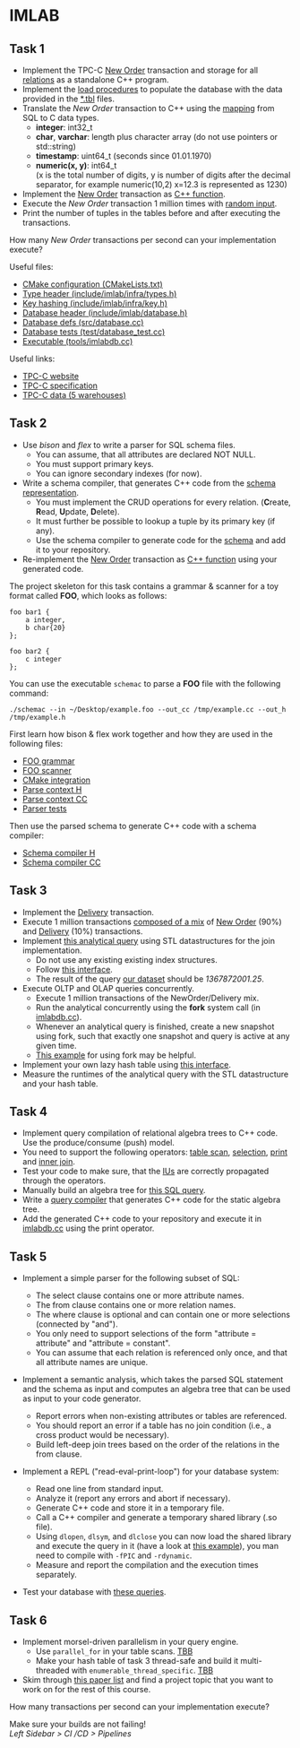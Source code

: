 # IMLAB

## Task 1

* Implement the TPC-C [New Order](/data/new_order.sql) transaction and storage for all [relations](/data/schema.sql) as a standalone C++ program.
* Implement the [load procedures](/include/imlab/database.h) to populate the database with the data provided in the [\*.tbl](https://db.in.tum.de/teaching/ws1718/imlab/tpcc_5w.tar.gz) files.
* Translate the *New Order* transaction to C++ using the [mapping](/include/imlab/infra/types.h) from SQL to C data types.
    * **integer**: int32_t
    * **char**, **varchar**: length plus character array (do not use pointers or std::string)
    * **timestamp**: uint64_t (seconds since 01.01.1970)
    * **numeric(x, y)**: int64_t<br/>
    (x is the total number of digits, y is number of digits after the decimal separator, for example numeric(10,2) x=12.3 is represented as 1230)
* Implement the [New Order](/data/new_order.sql) transaction as [C++ function](/include/imlab/database.h).
* Execute the *New Order* transaction 1 million times with [random input](/tools/imlabdb.cc).
* Print the number of tuples in the tables before and after executing the transactions.

How many *New Order* transactions per second can your implementation execute?

Useful files:
* [CMake configuration (CMakeLists.txt)](/CMakeLists.txt)
* [Type header (include/imlab/infra/types.h)](/include/imlab/infra/types.h)
* [Key hashing (include/imlab/infra/key.h)](/include/imlab/infra/hash.h)
* [Database header (include/imlab/database.h)](/include/imlab/database.h)
* [Database defs (src/database.cc)](/src/database.cc)
* [Database tests (test/database_test.cc)](/test/database_test.cc)
* [Executable (tools/imlabdb.cc)](/tools/imlabdb.cc)

Useful links:
* [TPC-C website](http://www.tpc.org/tpcc/)
* [TPC-C specification](http://www.tpc.org/tpc_documents_current_versions/pdf/tpc-c_v5.11.0.pdf)
* [TPC-C data (5 warehouses)](https://db.in.tum.de/teaching/ws1718/imlab/tpcc_5w.tar.gz)

## Task 2

* Use *bison* and *flex* to write a parser for SQL schema files.
    * You can assume, that all attributes are declared NOT NULL.
    * You must support primary keys.
    * You can ignore secondary indexes (for now).
* Write a schema compiler, that generates C++ code from the [schema representation](include/imlab/schemac/schema_parse_context.h).
    * You must implement the CRUD operations for every relation. (**C**reate, **R**ead, **U**pdate, **D**elete).
    * It must further be possible to lookup a tuple by its primary key (if any).
    * Use the schema compiler to generate code for the [schema](data/schema.sql) and add it to your repository.
* Re-implement the [New Order](data/new_order.sql) transaction as [C++ function](include/imlab/database.h) using your generated code.

The project skeleton for this task contains a grammar & scanner for a toy format called **FOO**, which looks as follows:

```
foo bar1 {
    a integer,
    b char{20}
};

foo bar2 {
    c integer
};
```

You can use the executable `schemac` to parse a **FOO** file with the following command:
```
./schemac --in ~/Desktop/example.foo --out_cc /tmp/example.cc --out_h /tmp/example.h
```

First learn how bison & flex work together and how they are used in the following files:
* [FOO grammar](tools/schemac/schema_parser.y)
* [FOO scanner](tools/schemac/schema_scanner.l)
* [CMake integration](tools/schemac/local.cmake)
* [Parse context H](include/imlab/schemac/schema_parse_context.h)
* [Parse context CC](tools/schemac/schema_parse_context.cc)
* [Parser tests](test/schemac/schema_parser_test.cc)

Then use the parsed schema to generate C++ code with a schema compiler:
* [Schema compiler H](include/imlab/schemac/schema_compiler.h)
* [Schema compiler CC](tools/schemac/schema_compiler.cc)

## Task 3

* Implement the [Delivery](data/delivery.sql) transaction.
* Execute 1 million transactions [composed of a mix](tools/imlabdb.cc) of [New Order](data/new_order.sql) (90%) and [Delivery](data/delivery.sql) (10%) transactions.
* Implement [this analytical query](data/olap.sql) using STL datastructures for the join implementation.<br/>
    * Do not use any existing existing index structures.
    * Follow [this interface](include/imlab/database.h).
    * The result of the query [our dataset](https://db.in.tum.de/teaching/ws1718/imlab/tpcc_5w.tar.gz) should be *1367872001.25*.
* Execute OLTP and OLAP queries concurrently.
    * Execute 1 million transactions of the NewOrder/Delivery mix.
    * Run the analytical concurrently using the **fork** system call (in [imlabdb.cc](tools/imlabdb.cc)).
    * Whenever an analytical query is finished, create a new snapshot using fork, such that exactly one snapshot and query is active at any given time.
    * [This example](data/fork_example.cc) for using fork may be helpful.
* Implement your own lazy hash table using [this interface](include/imlab/infra/hash_table.h).
* Measure the runtimes of the analytical query with the STL datastructure and your hash table.

## Task 4

* Implement query compilation of relational algebra trees to C++ code. Use the produce/consume (push) model.
* You need to support the following operators: [table scan](include/imlab/algebra/table_scan.h), [selection](include/imlab/algebra/selection.h), [print](include/imlab/algebra/print.h) and [inner join](include/imlab/algebra/inner_join.h).
* Test your code to make sure, that the [IUs](include/imlab/algebra/iu.h) are correctly propagated through the operators.
* Manually build an algebra tree for [this SQL query](data/queryc_1.sql).
* Write a [query compiler](tools/queryc/queryc.cc) that generates C++ code for the static algebra tree.
* Add the generated C++ code to your repository and execute it in [imlabdb.cc](tools/imlabdb.cc) using the print operator.

## Task 5

* Implement a simple parser for the following subset of SQL:
    * The select clause contains one or more attribute names.
    * The from clause contains one or more relation names.
    * The where clause is optional and can contain one or more selections (connected by "and").
    * You only need to support selections of the form "attribute = attribute" and "attribute = constant".
    * You can assume that each relation is referenced only once, and that all attribute names are unique.

* Implement a semantic analysis, which takes the parsed SQL statement and the schema as input and computes an algebra tree that can be used as input to your code generator.
    * Report errors when non-existing attributes or tables are referenced.
    * You should report an error if a table has no join condition (i.e., a cross product would be necessary).
    * Build left-deep join trees based on the order of the relations in the from clause.

* Implement a REPL ("read-eval-print-loop") for your database system:
    * Read one line from standard input.
    * Analyze it (report any errors and abort if necessary).
    * Generate C++ code and store it in a temporary file.
    * Call a C++ compiler and generate a temporary shared library (.so file).
    * Using `dlopen`, `dlsym`, and `dlclose` you can now load the shared library and execute the query in it (have a look at [this example](data/dlopen)), you man need to compile with `-fPIC` and `-rdynamic`.
    * Measure and report the compilation and the execution times separately.

* Test your database with [these queries](data/queryc_2.sql).

## Task 6

* Implement morsel-driven parallelism in your query engine.
    * Use `parallel_for` in your table scans. [TBB](https://www.threadingbuildingblocks.org/docs/help/tbb_userguide/parallel_for.html)
    * Make your hash table of task 3 thread-safe and build it multi-threaded with `enumerable_thread_specific`. [TBB](https://www.threadingbuildingblocks.org/docs/help/reference/thread_local_storage/enumerable_thread_specific_cls.html)
* Skim through [this paper list](https://gitlab.db.in.tum.de/imlab19/project-topics) and find a project topic that you want to work on for the rest of this course.

How many transactions per second can your implementation execute?

Make sure your builds are not failing! <br/>
*Left Sidebar > CI /CD > Pipelines*
